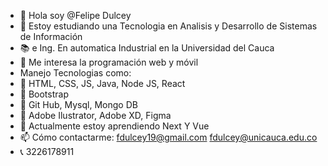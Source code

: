 - 👋 Hola soy @Felipe Dulcey
- 📕 Estoy estudiando una Tecnologia en Analisis y Desarrollo de Sistemas de Información
- 📚 e Ing. En automatica Industrial en la Universidad del Cauca
- 👀 Me interesa la programación web y móvil
- Manejo Tecnologias como:
- 📕 HTML, CSS, JS, Java, Node JS, React
- 📘 Bootstrap
- 📒 Git Hub, Mysql, Mongo DB
- 🎨 Adobe Ilustrator, Adobe XD, Figma
- 🌱 Actualmente estoy aprendiendo Next Y Vue
- 📫 Cómo contactarme: fdulcey19@gmail.com fdulcey@unicauca.edu.co
- 📞 3226178911

<!---
Fdulcey19/Fdulcey19 is a ✨ special ✨ repository because its `README.md` (this file) appears on your GitHub profile.
You can click the Preview link to take a look at your changes.
--->
